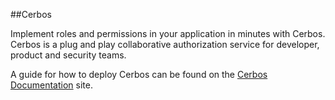 ##Cerbos

Implement roles and permissions in your application in minutes with Cerbos. Cerbos is a plug and play collaborative authorization service for developer, product and security teams.

A guide for how to deploy Cerbos can be found on the [Cerbos Documentation](https://docs.cerbos.dev/cerbos/latest/installation/helm) site.
